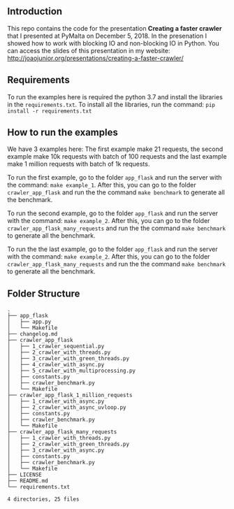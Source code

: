 ## Introduction

This repo contains the code for the presentation **Creating a faster crawler** that I presented at
PyMalta on December 5, 2018.
In the presenation I showed how to work with blocking IO and non-blocking IO in Python.
You can access the slides of this presentation in my website: http://joaojunior.org/presentations/creating-a-faster-crawler/

## Requirements
To run the examples here is required the python 3.7 and install the libraries in the `requirements.txt`.
To install all the libraries, run the command: `pip install -r requirements.txt`

## How to run the examples
We have 3 examples here: The first example make 21 requests, the second example make 10k requests with batch of 100 requests
and the last example make 1 million requests with batch of 1k requests.

To run the first example, go to the folder `app_flask` and run the server with the command: `make example_1`.
After this, you can go to the folder `crawler_app_flask` and run the the command `make benchmark` to generate all the benchmark.

To run the second example, go to the folder `app_flask` and run the server with the command: `make example_2`.
After this, you can go to the folder `crawler_app_flask_many_requests` and run the the command `make benchmark` to generate all the benchmark.

To run the the last example, go to the folder `app_flask` and run the server with the command: `make example_2`.
After this, you can go to the folder `crawler_app_flask_many_requests` and run the the command `make benchmark` to generate all the benchmark.


## Folder Structure
```
.
├── app_flask
│   ├── app.py
│   └── Makefile
├── changelog.md
├── crawler_app_flask
│   ├── 1_crawler_sequential.py
│   ├── 2_crawler_with_threads.py
│   ├── 3_crawler_with_green_threads.py
│   ├── 4_crawler_with_async.py
│   ├── 5_crawler_with_multiprocessing.py
│   ├── constants.py
│   ├── crawler_benchmark.py
│   └── Makefile
├── crawler_app_flask_1_million_requests
│   ├── 1_crawler_with_async.py
│   ├── 2_crawler_with_async_uvloop.py
│   ├── constants.py
│   ├── crawler_benchmark.py
│   └── Makefile
├── crawler_app_flask_many_requests
│   ├── 1_crawler_with_threads.py
│   ├── 2_crawler_with_green_threads.py
│   ├── 3_crawler_with_async.py
│   ├── constants.py
│   ├── crawler_benchmark.py
│   └── Makefile
├── LICENSE
├── README.md
└── requirements.txt

4 directories, 25 files
```
